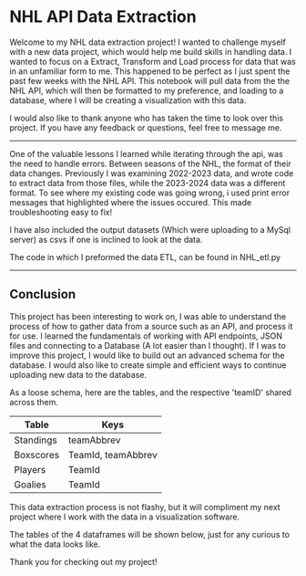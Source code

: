 # NHL API Data Extraction

Welcome to my NHL data extraction project! I wanted to challenge myself with a new data project, which would help me build skills in handling data. I wanted to focus on a Extract, Transform and Load process for data that was in an unfamiliar form to me. This happened to be perfect as I just spent the past few weeks with the NHL API. This notebook will pull data from the the NHL API, which will then be formatted to my preference, and loading to a database, where I will be creating a visualization with this data.

I would also like to thank anyone who has taken the time to look over this project. If you have any feedback or questions, feel free to message me.

-----------------------------------

One of the valuable lessons I learned while iterating through the api, was the need to handle errors. Between seasons of the NHL, the format of their data changes. Previously I was examining 2022-2023 data, and wrote code to extract data from those files, while the 2023-2024 data was a different format. To see where my existing code was going wrong, i used print error messages that highlighted where the issues occured. This made troubleshooting easy to fix!

I have also included the output datasets (Which were uploading to a MySql server) as csvs if one is inclined to look at the data.

The code in which I preformed the data ETL, can be found in NHL_etl.py

-----------------------------------

## Conclusion

This project has been interesting to work on, I was able to understand the process of how to gather data from a source such as an API, and process it for use. I learned the fundamentals of working with API endpoints, JSON files and connecting to a Database (A lot easier than I thought). If I was to improve this project, I would like to build out an advanced schema for the database. I would also like to create simple and efficient ways to continue uploading new data to the database.

As a loose schema, here are the tables, and the respective 'teamID' shared across them.

Table      | Keys
-----------| -------------
Standings  | teamAbbrev
Boxscores  | TeamId, teamAbbrev
Players    | TeamId
Goalies    | TeamId


This data extraction process is not flashy, but it will compliment my next project where I work with the data in a visualization software.

The tables of the 4 dataframes will be shown below, just for any curious to what the data looks like.

Thank you for checking out my project!
